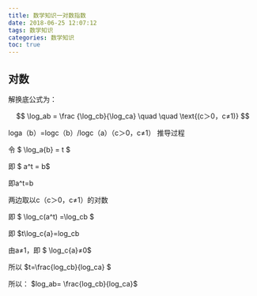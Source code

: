 ```yaml
---
title: 数学知识一对数指数
date: 2018-06-25 12:07:12
tags: 数学知识
categories: 数学知识
toc: true
---
```


## 对数

解换底公式为：

$$ \log_ab = \frac {\log_cb}{\log_ca}  \quad \quad \text{(c＞0，c≠1)} $$

loga（b）=logc（b）/logc（a）（c＞0，c≠1）
推导过程

令 $ \log_a{b} = t $

即 $ a^t = b$

即a^t=b

两边取以c（c＞0，c≠1）的对数

即 $ \log_c(a^t) =\log_cb $

即 $t\log_c{a}=log_cb

由a≠1，即 $ \log_c{a}≠0$

所以 $t=\frac{log_cb}{log_ca} $ 

所以： $log_ab= \frac{log_cb}{log_ca}$
